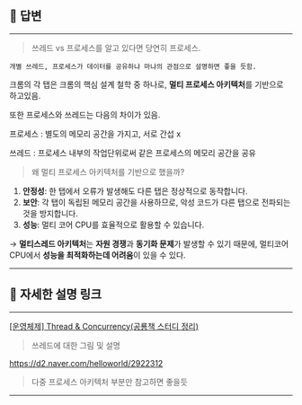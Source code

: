 <aside>

# 📌 답변

---

> 쓰레드 vs 프로세스를 알고 있다면 당연히 프로세스.
> 

`개별 쓰레드, 프로세스가 데이터를 공유하냐 마냐의 관점으로 설명하면 좋을 듯함.` 

크롬의 각 탭은 크롬의 핵심 설계 철학 중 하나로, **멀티 프로세스 아키텍처**를 기반으로 하고있음.

또한 프로세스와 쓰레드는 다음의 차이가 있음.

프로세스 : 별도의 메모리 공간을 가지고, 서로 간섭 x

쓰레드 : 프로세스 내부의 작업단위로써 같은 프로세스의 메모리 공간을 공유

> 왜 멀티 프로세스 아키텍처를 기반으로 했을까?
> 
1. **안정성**: 한 탭에서 오류가 발생해도 다른 탭은 정상적으로 동작합니다.
2. **보안**: 각 탭이 독립된 메모리 공간을 사용하므로, 악성 코드가 다른 탭으로 전파되는 것을 방지합니다.
3. **성능**: 멀티 코어 CPU를 효율적으로 활용할 수 있습니다.

→ **멀티스레드 아키텍처**는 **자원 경쟁**과 **동기화 문제**가 발생할 수 있기 때문에, 멀티코어 CPU에서 **성능을 최적화하는데 어려움**이 있을 수 있다.

---

</aside>

<aside>

# 📄 자세한 설명 링크

---

[[운영체제] Thread & Concurrency(공룡책 스터디 정리)](https://infinitecode.tistory.com/22)

> 쓰레드에 대한 그림 및 설명
> 

https://d2.naver.com/helloworld/2922312

> 다중 프로세스 아키텍처 부분만 참고하면 좋을듯
> 

---

</aside>
